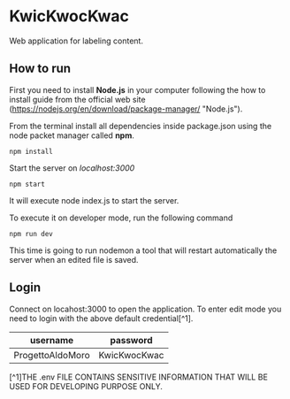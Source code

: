 # KwicKwocKwac
Web application for labeling content.

## How to run

First you need to install **Node.js** in your computer following the how to install guide from the official web site (https://nodejs.org/en/download/package-manager/ "Node.js").

From the terminal install all dependencies inside package.json using the node packet manager called **npm**.

```
npm install
```

Start the server on *localhost:3000*

```
npm start
```

It will execute node index.js to start the server.

To execute it on developer mode, run the following command

```
npm run dev
```

This time is going to run nodemon a tool that will restart automatically the server when an edited file is saved. 

## Login

Connect on locahost:3000 to open the application. To enter edit mode you need to login with the above default credential[^1].

|     username     |   password   |
|:----------------:|:------------:|
| ProgettoAldoMoro | KwicKwocKwac |

[^1]THE .env FILE CONTAINS SENSITIVE INFORMATION THAT WILL BE USED FOR DEVELOPING PURPOSE ONLY.